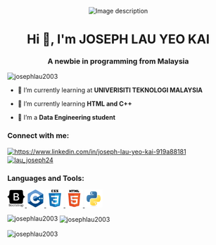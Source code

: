 
  <p align="center"><img src="https://camo.githubusercontent.com/5fca3db52c463447c36cbf864b01eac247219e56ce24dc0169a66c62ae53a481/68747470733a2f2f6d656469612e67697068792e636f6d2f6d656469612f6475334a336358797a686a3735494f6776412f67697068792e676966" alt="Image description" style="max-width: 100%;"></p>


<h1 align="center">Hi 👋, I'm JOSEPH LAU YEO KAI</h1>
<h3 align="center">A newbie in programming from Malaysia</h3>

<p align="left"> <img src="https://komarev.com/ghpvc/?username=josephlau2003&label=Profile%20views&color=0e75b6&style=flat" alt="josephlau2003" /> </p>

- 🔭 I’m currently learning at **UNIVERISITI TEKNOLOGI MALAYSIA**

- 🌱 I’m currently learning **HTML and C++**

- 👯 I’m a **Data Engineering student**

<h3 align="left">Connect with me:</h3>
<p align="left">
<a href="https://linkedin.com/in/https://www.linkedin.com/in/joseph-lau-yeo-kai-919a88181" target="blank"><img align="center" src="https://raw.githubusercontent.com/rahuldkjain/github-profile-readme-generator/master/src/images/icons/Social/linked-in-alt.svg" alt="https://www.linkedin.com/in/joseph-lau-yeo-kai-919a88181" height="30" width="40" /></a>
<a href="https://instagram.com/lau_joseph24" target="blank"><img align="center" src="https://raw.githubusercontent.com/rahuldkjain/github-profile-readme-generator/master/src/images/icons/Social/instagram.svg" alt="lau_joseph24" height="30" width="40" /></a>
</p>

<h3 align="left">Languages and Tools:</h3>
<p align="left"> <a href="https://getbootstrap.com" target="_blank" rel="noreferrer"> <img src="https://raw.githubusercontent.com/devicons/devicon/master/icons/bootstrap/bootstrap-plain-wordmark.svg" alt="bootstrap" width="40" height="40"/> </a> <a href="https://www.w3schools.com/cpp/" target="_blank" rel="noreferrer"> <img src="https://raw.githubusercontent.com/devicons/devicon/master/icons/cplusplus/cplusplus-original.svg" alt="cplusplus" width="40" height="40"/> </a> <a href="https://www.w3schools.com/css/" target="_blank" rel="noreferrer"> <img src="https://raw.githubusercontent.com/devicons/devicon/master/icons/css3/css3-original-wordmark.svg" alt="css3" width="40" height="40"/> </a> <a href="https://www.w3.org/html/" target="_blank" rel="noreferrer"> <img src="https://raw.githubusercontent.com/devicons/devicon/master/icons/html5/html5-original-wordmark.svg" alt="html5" width="40" height="40"/> </a> <a href="https://www.python.org" target="_blank" rel="noreferrer"> <img src="https://raw.githubusercontent.com/devicons/devicon/master/icons/python/python-original.svg" alt="python" width="40" height="40"/> </a> </p>

<p><img align="left" src="https://github-readme-stats.vercel.app/api/top-langs?username=josephlau2003&show_icons=true&locale=en&layout=compact" alt="josephlau2003" /></p>

<p>&nbsp;<img align="center" src="https://github-readme-stats.vercel.app/api?username=josephlau2003&show_icons=true&locale=en" alt="josephlau2003" /></p>

<p><img align="center" src="https://github-readme-streak-stats.herokuapp.com/?user=josephlau2003&" alt="josephlau2003" /></p>
